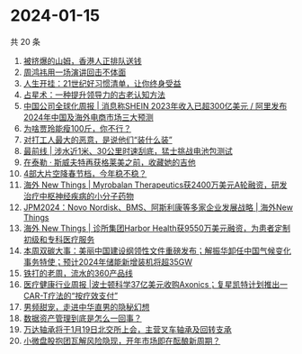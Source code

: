 # 2024-01-15

共 20 条

<!-- BEGIN 36KR -->
<!-- 最后更新时间 2024-01-15 07:04:24 +0800 -->
1. [被挤爆的山姆，香港人正排队送钱](https://36kr.com/p/2604089668221827)
1. [周鸿祎用一场演讲回击不体面](https://36kr.com/p/2602676265696136)
1. [人生开挂：21世纪好习惯清单，让你终身受益](https://36kr.com/p/2531786594379522)
1. [占星术：一种提升领导力的古老认知方法](https://36kr.com/p/2558599647845504)
1. [中国公司全球化周报 | 消息称SHEIN 2023年收入已超300亿美元 / 阿里发布2024年中国及海外电商市场三大预测](https://36kr.com/p/2603270008880001)
1. [为啥贾玲能瘦100斤，你不行？](https://36kr.com/p/2604071998978944)
1. [对打工人最大的恶意，是说他们“装什么装”](https://36kr.com/p/2604141687094152)
1. [最前线 | 涉水近1米、30公里时速刮底，猛士挑战电池包测试](https://36kr.com/p/2603101917837952)
1. [在泰勒 · 斯威夫特再获格莱美之前，收藏她的吉他](https://36kr.com/p/2602546247842693)
1. [4部大片空降春节档，今年稳不稳？](https://36kr.com/p/2602482260130688)
1. [海外 New Things | Myrobalan Therapeutics获2400万美元A轮融资，研发治疗中枢神经疾病的小分子药物](https://36kr.com/p/2601538112453512)
1. [JPM2024：Novo Nordisk、BMS、阿斯利康等多家企业发展战略 | 海外New Things](https://36kr.com/p/2600121636338309)
1. [海外 New Things | 诊所集团Harbor Health获9550万美元融资，为患者定制初级和专科医疗服务](https://36kr.com/p/2601534890752902)
1. [本周双碳大事：美丽中国建设纲领性文件重磅发布；解振华卸任中国气候变化事务特使；预计2024年储能新增装机将超35GW](https://36kr.com/p/2604045678066563)
1. [铁打的老周，流水的360产品线](https://36kr.com/p/2604258749751427)
1. [医疗健康行业周报 |波士顿科学37亿美元收购Axonics；复星凯特计划推出一CAR-T疗法的“按疗效支付”](https://36kr.com/p/2604034727279241)
1. [男频甜宠，走进中华直男的隐秘幻想](https://36kr.com/p/2601317386943110)
1. [数据资产管理到底是怎么一回事？](https://36kr.com/p/2602957801618048)
1. [万达轴承将于1月19日北交所上会，主营叉车轴承及回转支承](https://36kr.com/p/2602688548757380)
1. [小微盘股抱团瓦解风险隐现，开年市场即在酝酿新周期？](https://36kr.com/p/2602873256861827)
<!-- END 36KR -->